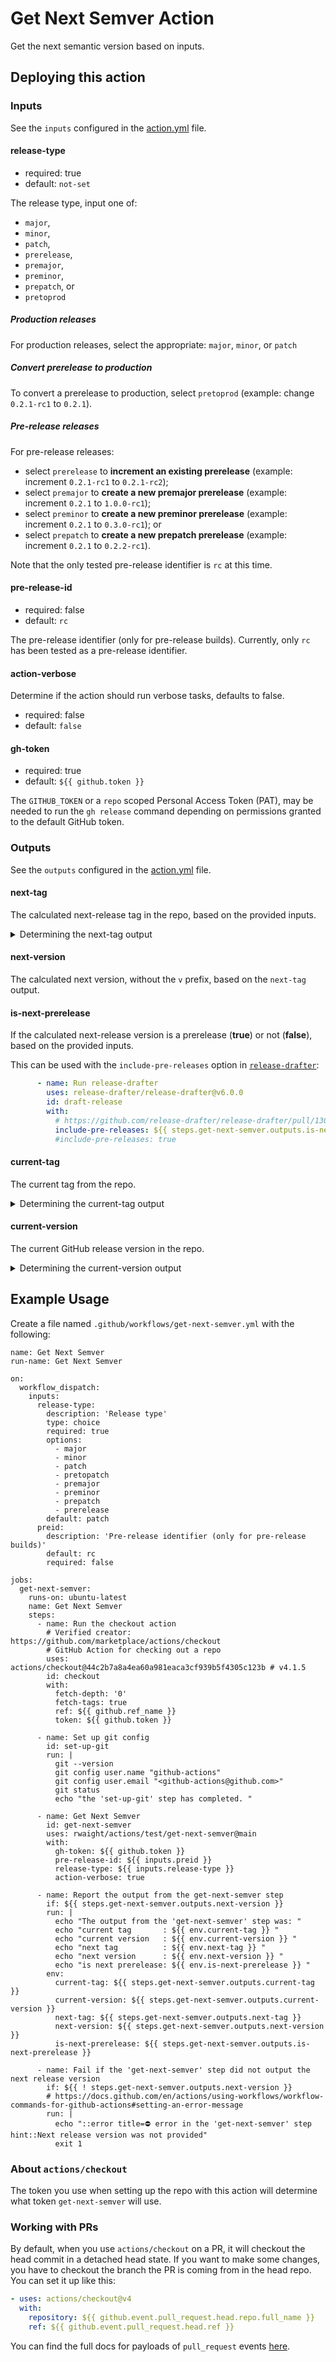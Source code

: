 # Get Next Semver Action

Get the next semantic version based on inputs.

## Deploying this action

### Inputs

See the `inputs` configured in the [action.yml](action.yml) file.

#### release-type

* required: true
* default: `not-set`

The release type, input one of: 
* `major`,
* `minor`,
* `patch`,
* `prerelease`,
* `premajor`,
* `preminor`,
* `prepatch`, or
* `pretoprod`

##### Production releases

For production releases, select the appropriate: `major`, `minor`, or `patch`

##### Convert prerelease to production

To convert a prerelease to production, select `pretoprod` (example: change `0.2.1-rc1` to `0.2.1`). 

##### Pre-release releases

For pre-release releases:
* select `prerelease` to **increment an existing prerelease** (example: increment `0.2.1-rc1` to `0.2.1-rc2`); 
* select `premajor` to **create a new premajor prerelease** (example: increment `0.2.1` to `1.0.0-rc1`);
* select `preminor` to **create a new preminor prerelease** (example: increment `0.2.1` to `0.3.0-rc1`); or 
* select `prepatch` to **create a new prepatch prerelease** (example: increment `0.2.1` to `0.2.2-rc1`). 

Note that the only tested pre-release identifier is `rc` at this time.

#### pre-release-id

* required: false
* default: `rc`

The pre-release identifier (only for pre-release builds). Currently, only `rc` has been tested as a pre-release identifier.

#### action-verbose

Determine if the action should run verbose tasks, defaults to false.
* required: false
* default: `false`

#### gh-token

* required: true
* default: `${{ github.token }}`

The `GITHUB_TOKEN` or a `repo` scoped Personal Access Token (PAT), may be needed to run the `gh release` command depending on permissions granted to the default GitHub token.


### Outputs

See the `outputs` configured in the [action.yml](action.yml) file.

#### next-tag

The calculated next-release tag in the repo, based on the provided inputs.

<details><summary>Determining the next-tag output</summary>

The `next-tag` output is currently determined using:
```bash
# Increment a PATCH version:
echo "${current-version}" | awk 'BEGIN{FS=OFS="."} {$3+=1} 1'
# Increment a MINOR version:
echo "${current-version}" | awk 'BEGIN{FS=OFS="."} {$2+=1;$3=0} 1'
# Increment a MAJOR version:
echo "${current-version}" | awk 'BEGIN{FS=OFS="."} {$1+=1;$2=0;$3=0} 1'
# Remove the prerelease ID '-rc':
echo "${current-version}" | awk 'BEGIN{FS=OFS="-rc"} { print $1 }'
# Increment a PRERELEASE '-rc' version:
echo "${current-version}" | awk 'BEGIN{FS=OFS="-rc"} {$2+=1} 1'
# Create a PREPATCH version:
echo "${current-version}" | awk 'BEGIN{FS=OFS="."} {$3+=1} 1' | awk 'BEGIN{FS=OFS="-rc"} {$2+=1} 1'
# Create a PREMINOR version:
echo "${current-version}" | awk 'BEGIN{FS=OFS="."} {$2+=1;$3=0} 1' | awk 'BEGIN{FS=OFS="-rc"} {$2+=1} 1'
# Create a PREMAJOR version:
echo "${current-version}" | awk 'BEGIN{FS=OFS="."} {$1+=1;$2=0;$3=0} 1' | awk 'BEGIN{FS=OFS="-rc"} {$2+=1} 1'
```

</details>


#### next-version

The calculated next version, without the `v` prefix, based on the `next-tag` output.


#### is-next-prerelease

If the calculated next-release version is a prerelease (**true**) or not (**false**), based on the provided inputs.

This can be used with the `include-pre-releases` option in [`release-drafter`](https://github.com/release-drafter/release-drafter):
```yml
      - name: Run release-drafter
        uses: release-drafter/release-drafter@v6.0.0
        id: draft-release
        with:
          # https://github.com/release-drafter/release-drafter/pull/1302
          include-pre-releases: ${{ steps.get-next-semver.outputs.is-next-prerelease }}
          #include-pre-releases: true
```

#### current-tag

The current tag from the repo. 

<details><summary>Determining the current-tag output</summary>

The `current-tag` output is currently determined using:
```bash
git describe --tags `git rev-list --tags --max-count=1`
```

</details>


#### current-version

The current GitHub release version in the repo. 

<details><summary>Determining the current-version output</summary>

The `current-version` output is currently determined using:
```bash
# for production: major, minor, patch releases
gh release list --exclude-drafts --exclude-pre-releases --limit 1 --json tagName | jq -r ".[].tagName"

# for pre-releases: prerelease, premajor, preminor, prepatch
gh release list --exclude-drafts --limit 1 --json tagName | jq -r ".[].tagName"
```

</details>



## Example Usage

Create a file named `.github/workflows/get-next-semver.yml` with the following:
```
name: Get Next Semver
run-name: Get Next Semver

on:
  workflow_dispatch:
    inputs:
      release-type:
        description: 'Release type'
        type: choice
        required: true
        options:
          - major
          - minor
          - patch
          - pretopatch
          - premajor
          - preminor
          - prepatch
          - prerelease
        default: patch
      preid:
        description: 'Pre-release identifier (only for pre-release builds)'
        default: rc
        required: false

jobs:
  get-next-semver:
    runs-on: ubuntu-latest
    name: Get Next Semver
    steps:
      - name: Run the checkout action
        # Verified creator: https://github.com/marketplace/actions/checkout
        # GitHub Action for checking out a repo
        uses: actions/checkout@44c2b7a8a4ea60a981eaca3cf939b5f4305c123b # v4.1.5
        id: checkout
        with:
          fetch-depth: '0'
          fetch-tags: true
          ref: ${{ github.ref_name }}
          token: ${{ github.token }}

      - name: Set up git config
        id: set-up-git
        run: |
          git --version
          git config user.name "github-actions"
          git config user.email "<github-actions@github.com>"
          git status
          echo "the 'set-up-git' step has completed. "

      - name: Get Next Semver
        id: get-next-semver
        uses: rwaight/actions/test/get-next-semver@main
        with:
          gh-token: ${{ github.token }}
          pre-release-id: ${{ inputs.preid }}
          release-type: ${{ inputs.release-type }}
          action-verbose: true

      - name: Report the output from the get-next-semver step
        if: ${{ steps.get-next-semver.outputs.next-version }}
        run: |
          echo "The output from the 'get-next-semver' step was: "
          echo "current tag       : ${{ env.current-tag }} "
          echo "current version   : ${{ env.current-version }} "
          echo "next tag          : ${{ env.next-tag }} "
          echo "next version      : ${{ env.next-version }} "
          echo "is next prerelease: ${{ env.is-next-prerelease }} "
        env:
          current-tag: ${{ steps.get-next-semver.outputs.current-tag }}
          current-version: ${{ steps.get-next-semver.outputs.current-version }}
          next-tag: ${{ steps.get-next-semver.outputs.next-tag }}
          next-version: ${{ steps.get-next-semver.outputs.next-version }}
          is-next-prerelease: ${{ steps.get-next-semver.outputs.is-next-prerelease }}

      - name: Fail if the 'get-next-semver' step did not output the next release version
        if: ${{ ! steps.get-next-semver.outputs.next-version }}
        # https://docs.github.com/en/actions/using-workflows/workflow-commands-for-github-actions#setting-an-error-message
        run: |
          echo "::error title=⛔ error in the 'get-next-semver' step hint::Next release version was not provided"
          exit 1

```

### About `actions/checkout`

The token you use when setting up the repo with this action will determine what token `get-next-semver` will use.  

### Working with PRs

By default, when you use `actions/checkout` on a PR, it will checkout the head commit in a detached head state.
If you want to make some changes, you have to checkout the branch the PR is coming from in the head repo.  
You can set it up like this:

```yaml
- uses: actions/checkout@v4
  with:
    repository: ${{ github.event.pull_request.head.repo.full_name }}
    ref: ${{ github.event.pull_request.head.ref }}
```

You can find the full docs for payloads of `pull_request` events [here](https://docs.github.com/en/developers/webhooks-and-events/webhooks/webhook-events-and-payloads#webhook-payload-example-32).

